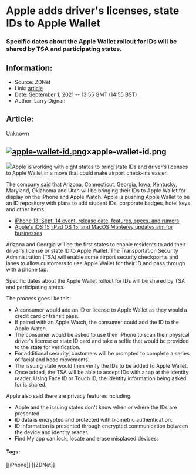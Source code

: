 # Apple adds driver's licenses, state IDs to Apple Wallet
### Specific dates about the Apple Wallet rollout for IDs will be shared by TSA and participating states.

## Information:
+ Source: ZDNet
+ Link: [article](https://www.zdnet.com/article/apple-adds-drivers-licenses-state-ids-to-apple-wallet/)
+ Date: September 1, 2021 -- 13:55 GMT (14:55 BST)
+ Author: Larry Dignan


## Article:
Unknown

[![apple-wallet-id.png](https://www.zdnet.com/a/hub/i/r/2021/09/01/3ab95b01-aa05-468f-b66d-69a6d75893b5/resize/370xauto/3c7b3a5615effe5f271c5c3798aa3c60/apple-wallet-id.png)](#modal-absolute-3ab95b01-aa05-468f-b66d-69a6d75893b5)×apple-wallet-id.png
-------------------

![](https://www.zdnet.com/a/hub/i/r/2021/09/01/3ab95b01-aa05-468f-b66d-69a6d75893b5/resize/370xauto/3c7b3a5615effe5f271c5c3798aa3c60/apple-wallet-id.png)Apple is working with eight states to bring state IDs and driver's licenses to Apple Wallet in a move that could make airport check-ins easier. 

[The company said](https://www.apple.com/newsroom/2021/09/apple-announces-first-states-to-adopt-drivers-licenses-and-state-ids-in-wallet/) that Arizona, Connecticut, Georgia, Iowa, Kentucky, Maryland, Oklahoma and Utah will be bringing their IDs to Apple Wallet for display on the iPhone and Apple Watch. Apple is pushing Apple Wallet to be an ID repository with plans to add student IDs, corporate badges, hotel keys and other items. 

* [iPhone 13: Sept. 14 event, release date, features, specs, and rumors](https://www.zdnet.com/article/iphone-13-sept-14-event-release-date-features-specs-and-rumors/)
* [Apple's iOS 15, iPad OS 15, and MacOS Monterey updates aim for businesses](https://www.zdnet.com/article/apples-ios-15-ipad-os-15-macos-monterey-updates-aim-for-businesses/)

Arizona and Georgia will be the first states to enable residents to add their driver's license or state ID to Apple Wallet. The Transportation Security Administration (TSA) will enable some airport security checkpoints and lanes to allow customers to use Apple Wallet for their ID and pass through with a phone tap. 

Specific dates about the Apple Wallet rollout for IDs will be shared by TSA and participating states. 

The process goes like this:

* A consumer would add an ID or license to Apple Wallet as they would a credit card or transit pass.
* If paired with an Apple Watch, the consumer could add the ID to the Apple Watch.
* The consumer would be asked to use their iPhone to scan their physical driver's license or state ID card and take a selfie that would be provided to the state for verification.
* For additional security, customers will be prompted to complete a series of facial and head movements.
* The issuing state would then verify the IDs to be added to Apple Wallet.
* Once added, the TSA will be able to accept IDs with a tap at the identity reader. Using Face ID or Touch ID, the identity information being asked for is shared.

Apple also said there are privacy features including:

* Apple and the issuing states don't know when or where the IDs are presented.
* ID data is encrypted and protected with biometric authentication.
* ID information is presented through encrypted communication between the device and identity reader.
* Find My app can lock, locate and erase misplaced devices.





#### Tags:
[[iPhone]] [[ZDNet]]
